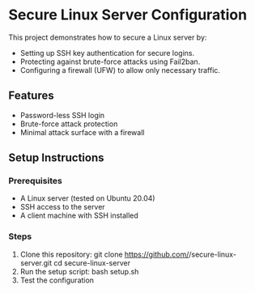 # Secure Linux Server Configuration

This project demonstrates how to secure a Linux server by:
- Setting up SSH key authentication for secure logins.
- Protecting against brute-force attacks using Fail2ban.
- Configuring a firewall (UFW) to allow only necessary traffic.

## Features
- Password-less SSH login
- Brute-force attack protection
- Minimal attack surface with a firewall

## Setup Instructions

### Prerequisites
- A Linux server (tested on Ubuntu 20.04)
- SSH access to the server
- A client machine with SSH installed

### Steps
1. Clone this repository:
    git clone https://github.com/<your-username>/secure-linux-server.git
    cd secure-linux-server
2. Run the setup script:
    bash setup.sh
3. Test the configuration

